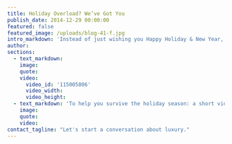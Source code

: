 ```yaml
---
title: Holiday Overload? We’ve Got You
publish_date: 2014-12-29 00:00:00
featured: false
featured_image: /uploads/blog-41-f.jpg
intro_markdown: 'Instead of just wishing you Happy Holiday & New Year, we thought we could do better.​'
author:
sections:
  - text_markdown:
    image:
    quote:
    video:
      video_id: '115005806'
      video_width:
      video_height:
  - text_markdown: 'To help you survive the holiday season: a short video if you need a laugh. Here’s to ringing in 2015 with a smile.​'
    image:
    quote:
    video:
contact_tagline: "Let's start a conversation about luxury."
---
```



